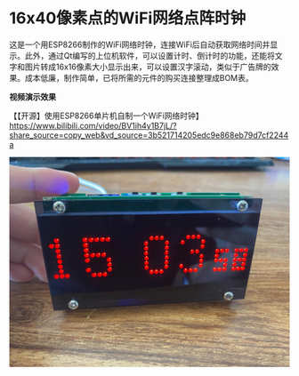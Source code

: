 # 16x40像素点的WiFi网络点阵时钟

这是一个用ESP8266制作的WiFi网络时钟，连接WiFi后自动获取网络时间并显示。此外，通过Qt编写的上位机软件，可以设置计时、倒计时的功能，还能将文字和图片转成16x16像素大小显示出来，可以设置汉字滚动，类似于广告牌的效果。成本低廉，制作简单，已将所需的元件的购买连接整理成BOM表。



**视频演示效果**

【【开源】使用ESP8266单片机自制一个WiFi网络时钟】 https://www.bilibili.com/video/BV1ih4y1B7jL/?share_source=copy_web&vd_source=3b521714205edc9e868eb79d7cf2244a



![image-20231008_150359.jpg](https://github.com/literem/desktop-matrix-clock/blob/main/3.%E5%9B%BE%E7%89%87/IMG_20231008_150359.jpg?raw=true)